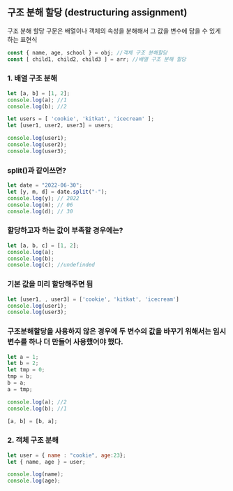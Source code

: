 ## 구조 분해 할당 (destructuring assignment)
구조 분해 할당 구문은 배열이나 객체의 속성을 분해해서 그 값을 변수에 담을 수 있게 하는 표현식

```js
const { name, age, school } = obj; //객체 구조 분해할당
const [ child1, child2, child3 ] = arr; //배열 구조 분해 할당
```

### 1. 배열 구조 분해
```js
let [a, b] = [1, 2];
console.log(a); //1
console.log(b); //2

let users = [ 'cookie', 'kitkat', 'icecream' ];
let [user1, user2, user3] = users;

console.log(user1);
console.log(user2);
console.log(user3);
```
### split()과 같이쓰면?
```js
let date = "2022-06-30";
let [y, m, d] = date.split("-");
console.log(y); // 2022
console.log(m); // 06
console.log(d); // 30
```

### 할당하고자 하는 값이 부족할 경우에는?
```js
let [a, b, c] = [1, 2];
console.log(a);
console.log(b);
console.log(c); //undefinded
```

### 기본 값을 미리 할당해주면 됨
```js
let [user1, , user3] = ['cookie', 'kitkat', 'icecream']
console.log(user1);
console.log(user3);
```

### 구조분해할당을 사용하지 않은 경우에 두 변수의 값을 바꾸기 위해서는 임시변수를 하나 더 만들어 사용했어야 했다.
```js 
let a = 1;
let b = 2;
let tmp = 0;
tmp = b;
b = a;
a = tmp;

console.log(a); //2
console.log(b); //1
```
```js
[a, b] = [b, a];
```

### 2. 객체 구조 분해
```js
let user = { name : "cookie", age:23};
let { name, age } = user;

console.log(name);
console.log(age);
```
